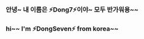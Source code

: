 ### 안녕~ 내 이름은 ⚡Dong7⚡이야~ 모두 반가워용~~


### hi~~ I'm ⚡DongSeven⚡ from korea~~
<!--
**kdc3246/kdc3246** is a ✨ _special_ ✨ repository because its `README.md` (this file) appears on your GitHub profile.

Here are some ideas to get you started:

- 🔭 I’m currently working on ...
- 🌱 I’m currently learning ...
- 👯 I’m looking to collaborate on ...
- 🤔 I’m looking for help with ...
- 💬 Ask me about ...
- 📫 How to reach me: ...
- 😄 Pronouns: ...
- ⚡ Fun fact: ...
-->
